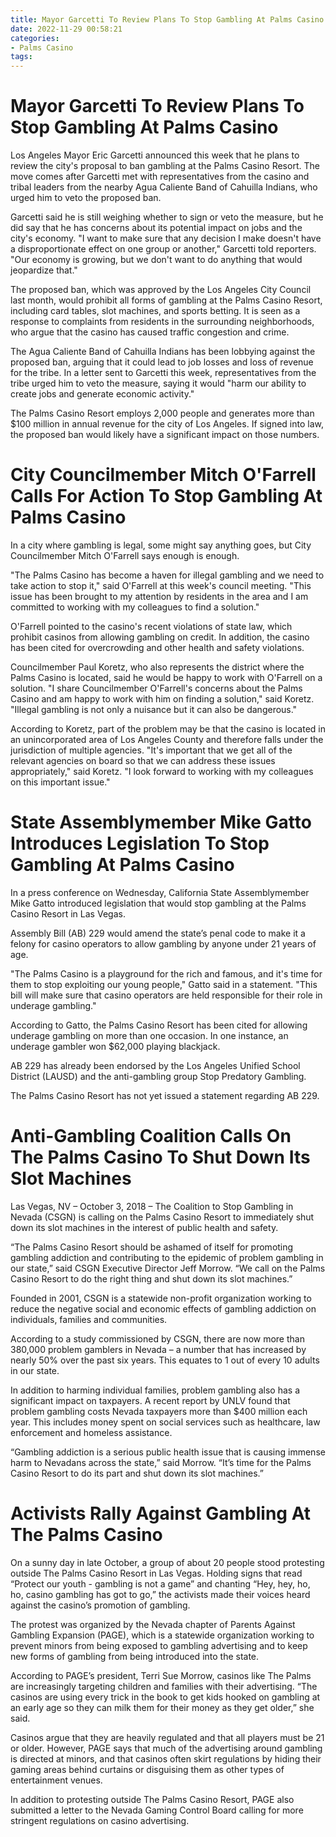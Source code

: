 ```yaml
---
title: Mayor Garcetti To Review Plans To Stop Gambling At Palms Casino 
date: 2022-11-29 00:58:21
categories:
- Palms Casino
tags:
---
```



#  Mayor Garcetti To Review Plans To Stop Gambling At Palms Casino 
Los Angeles Mayor Eric Garcetti announced this week that he plans to review the city's proposal to ban gambling at the Palms Casino Resort. The move comes after Garcetti met with representatives from the casino and tribal leaders from the nearby Agua Caliente Band of Cahuilla Indians, who urged him to veto the proposed ban.

Garcetti said he is still weighing whether to sign or veto the measure, but he did say that he has concerns about its potential impact on jobs and the city's economy. "I want to make sure that any decision I make doesn't have a disproportionate effect on one group or another," Garcetti told reporters. "Our economy is growing, but we don't want to do anything that would jeopardize that."

The proposed ban, which was approved by the Los Angeles City Council last month, would prohibit all forms of gambling at the Palms Casino Resort, including card tables, slot machines, and sports betting. It is seen as a response to complaints from residents in the surrounding neighborhoods, who argue that the casino has caused traffic congestion and crime.

The Agua Caliente Band of Cahuilla Indians has been lobbying against the proposed ban, arguing that it could lead to job losses and loss of revenue for the tribe. In a letter sent to Garcetti this week, representatives from the tribe urged him to veto the measure, saying it would "harm our ability to create jobs and generate economic activity."

The Palms Casino Resort employs 2,000 people and generates more than $100 million in annual revenue for the city of Los Angeles. If signed into law, the proposed ban would likely have a significant impact on those numbers.

#  City Councilmember Mitch O'Farrell Calls For Action To Stop Gambling At Palms Casino 

In a city where gambling is legal, some might say anything goes, but City Councilmember Mitch O'Farrell says enough is enough.

 
"The Palms Casino has become a haven for illegal gambling and we need to take action to stop it," said O'Farrell at this week's council meeting. "This issue has been brought to my attention by residents in the area and I am committed to working with my colleagues to find a solution."

O'Farrell pointed to the casino's recent violations of state law, which prohibit casinos from allowing gambling on credit. In addition, the casino has been cited for overcrowding and other health and safety violations.

Councilmember Paul Koretz, who also represents the district where the Palms Casino is located, said he would be happy to work with O'Farrell on a solution. 
"I share Councilmember O'Farrell's concerns about the Palms Casino and am happy to work with him on finding a solution," said Koretz. "Illegal gambling is not only a nuisance but it can also be dangerous."

According to Koretz, part of the problem may be that the casino is located in an unincorporated area of Los Angeles County and therefore falls under the jurisdiction of multiple agencies. 
"It's important that we get all of the relevant agencies on board so that we can address these issues appropriately," said Koretz. "I look forward to working with my colleagues on this important issue."

#  State Assemblymember Mike Gatto Introduces Legislation To Stop Gambling At Palms Casino 

In a press conference on Wednesday, California State Assemblymember Mike Gatto introduced legislation that would stop gambling at the Palms Casino Resort in Las Vegas.

Assembly Bill (AB) 229 would amend the state’s penal code to make it a felony for casino operators to allow gambling by anyone under 21 years of age.

"The Palms Casino is a playground for the rich and famous, and it's time for them to stop exploiting our young people," Gatto said in a statement. "This bill will make sure that casino operators are held responsible for their role in underage gambling."

According to Gatto, the Palms Casino Resort has been cited for allowing underage gambling on more than one occasion. In one instance, an underage gambler won $62,000 playing blackjack.

AB 229 has already been endorsed by the Los Angeles Unified School District (LAUSD) and the anti-gambling group Stop Predatory Gambling.

The Palms Casino Resort has not yet issued a statement regarding AB 229.

#  Anti-Gambling Coalition Calls On The Palms Casino To Shut Down Its Slot Machines 

Las Vegas, NV – October 3, 2018 – The Coalition to Stop Gambling in Nevada (CSGN) is calling on the Palms Casino Resort to immediately shut down its slot machines in the interest of public health and safety.

“The Palms Casino Resort should be ashamed of itself for promoting gambling addiction and contributing to the epidemic of problem gambling in our state,” said CSGN Executive Director Jeff Morrow. “We call on the Palms Casino Resort to do the right thing and shut down its slot machines.”

Founded in 2001, CSGN is a statewide non-profit organization working to reduce the negative social and economic effects of gambling addiction on individuals, families and communities.

According to a study commissioned by CSGN, there are now more than 380,000 problem gamblers in Nevada – a number that has increased by nearly 50% over the past six years. This equates to 1 out of every 10 adults in our state.

In addition to harming individual families, problem gambling also has a significant impact on taxpayers. A recent report by UNLV found that problem gambling costs Nevada taxpayers more than $400 million each year. This includes money spent on social services such as healthcare, law enforcement and homeless assistance.

“Gambling addiction is a serious public health issue that is causing immense harm to Nevadans across the state,” said Morrow. “It’s time for the Palms Casino Resort to do its part and shut down its slot machines.”

#  Activists Rally Against Gambling At The Palms Casino

On a sunny day in late October, a group of about 20 people stood protesting outside The Palms Casino Resort in Las Vegas. Holding signs that read “Protect our youth - gambling is not a game” and chanting “Hey, hey, ho, ho, casino gambling has got to go,” the activists made their voices heard against the casino’s promotion of gambling.

The protest was organized by the Nevada chapter of Parents Against Gambling Expansion (PAGE), which is a statewide organization working to prevent minors from being exposed to gambling advertising and to keep new forms of gambling from being introduced into the state.

According to PAGE’s president, Terri Sue Morrow, casinos like The Palms are increasingly targeting children and families with their advertising. “The casinos are using every trick in the book to get kids hooked on gambling at an early age so they can milk them for their money as they get older,” she said.

Casinos argue that they are heavily regulated and that all players must be 21 or older. However, PAGE says that much of the advertising around gambling is directed at minors, and that casinos often skirt regulations by hiding their gaming areas behind curtains or disguising them as other types of entertainment venues.

In addition to protesting outside The Palms Casino Resort, PAGE also submitted a letter to the Nevada Gaming Control Board calling for more stringent regulations on casino advertising.